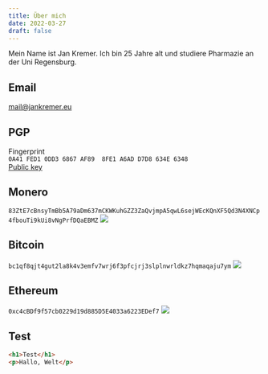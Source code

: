 ```yaml
---
title: Über mich
date: 2022-03-27
draft: false
---
```

Mein Name ist Jan Kremer. Ich bin 25 Jahre alt und studiere Pharmazie an der Uni Regensburg.
## Email
[mail@jankremer.eu](mailto:mail@jankremer.eu)
## PGP
Fingerprint
\
`0A41 FED1 0DD3 6867 AF89  8FE1 A6AD D7D8 634E 6348`
\
[Public key](key.txt)
## Monero
```83ZtE7cBnsyTmBb5A79aDm637mCKWKuhGZZ3ZaQvjmpA5qwL6sejWEcKQnXF5Qd3N4XNCp4fbouTi9kUi8vNgPrfDQaEBMZ```
[![](monero-qr.png)](monero-qr.png)
## Bitcoin
`bc1qf8qjt4gut2la8k4v3emfv7wrj6f3pfcjrj3slplnwrldkz7hqmaqaju7ym`
[![](bitcoin-qr.png)](bitcoin-qr.png)

## Ethereum
`0xc4cBDf9f57cb0229d19d885D5E4033a6223EDef7`
[![](ethereum-qr.png)](ethereum-qr.png)

## Test
```html
<h1>Test</h1>
<p>Hallo, Welt</p>
```
